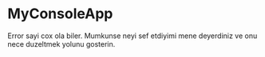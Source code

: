 # MyConsoleApp

Error sayi cox ola biler. Mumkunse neyi sef etdiyimi mene deyerdiniz ve onu nece duzeltmek yolunu gosterin.